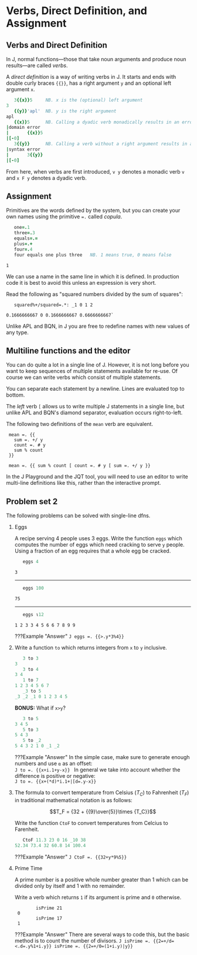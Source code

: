 # Verbs, Direct Definition, and Assignment

## Verbs and Direct Definition
In J, normal functions—those that take noun arguments and produce noun results—are called <dfn>verbs</dfn>.

A <dfn>direct definition</dfn> is a way of writing verbs in J. It starts and ends with double curly braces `{{}}`, has a right argument `y` and an optional left argument `x`.

```J
   3{{x}}5     NB. x is the (optional) left argument
3
   {{y}}'apl'  NB. y is the right argument
apl
   {{x}}5      NB. Calling a dyadic verb monadically results in an error
|domain error
|       {{x}}5
|[-0] 
   3{{y}}      NB. Calling a verb without a right argument results in an error
|syntax error
|       3{{y}}
|[-0] 
```

From here, when verbs are first introduced, `v y` denotes a monadic verb `v` and `x F y` denotes a dyadic verb.

## Assignment
Primitives are the words defined by the system, but you can create your own names using the primitive `=.` called <dfn>copula</dfn>.

```J
   one=.1
   three=.3
   equals=.=
   plus=.+
   four=.4
   four equals one plus three   NB. 1 means true, 0 means false
```
```
1
```

We can use a name in the same line in which it is defined. In production code it is best to avoid this unless an expression is very short.

Read the following as "squared numbers divided by the sum of squares":
```APL
   squared%+/squared=.*: _1 0 1 2
```
```
0.1666666667 0 0.1666666667 0.6666666667`
```

Unlike APL and BQN, in J you are free to redefine names with new values of any type.

## Multiline functions and the editor
You can do quite a lot in a single line of J. However, it is not long before you want to keep sequences of multiple statements available for re-use. Of course we can write verbs which consist of multiple statements.

You can separate each statement by a newline. Lines are evaluated top to bottom.

The <dfn>left</dfn> verb `[` allows us to write multiple J statements in a single line, but unlike APL and BQN's diamond separator, evaluation occurs right-to-left.

The following two definitions of the `mean` verb are equivalent.

```APL
 mean =. {{
   sum =. +/ y
   count =. # y
   sum % count
 }}

 mean =. {{ sum % count [ count =. # y [ sum =. +/ y }}
```

In the J Playground and the JQT tool, you will need to use an editor to write multi-line definitions like this, rather than the interactive prompt.

## Problem set 2
The following problems can be solved with single-line dfns.

1. Eggs

	A recipe serving 4 people uses 3 eggs. Write the function `eggs` which computes the number of eggs which need cracking to serve `y` people. Using a fraction of an egg requires that a whole egg be cracked.

	```J
	   eggs 4
	```
	```
	3
	```
	---
	```J
	   eggs 100
	```
	```
	75
	```
	---
	```J
	   eggs ⍳12
	```
	```
	1 2 3 3 4 5 6 6 7 8 9 9
	```

	???Example "Answer"
		```J
		eggs =. {{>.y*3%4}}
		```

1. Write a function `to` which returns integers from `x` to `y` inclusive.

	```J
	   3 to 3
	3
	   3 to 4
	3 4
	   1 to 7
	1 2 3 4 5 6 7
	   _3 to 5
	_3 _2 _1 0 1 2 3 4 5
	```

	**BONUS:** What if `x>y`?  
	```J
	   3 to 5
	3 4 5
	   5 to 3
	5 4 3
	   5 to _2
	5 4 3 2 1 0 _1 _2
	```

	???Example "Answer"
		In the simple case, make sure to generate enough numbers and use `⍺` as an offset:  
		```J
		to =. {{x+i.1+y-x}}
		```
		In general we take into account whether the difference is positive or negative:  
		```J
		to =. {{x+(*d)*i.1+|[d=.y-x}}
		```

1. The formula to convert temperature from Celsius ($T_C$) to Fahrenheit ($T_F$) in traditional mathematical notation is as follows:

	$$T_F = {32 + {{9}\over{5}}\times {T_C}}$$  

	Write the function `CtoF` to convert temperatures from Celcius to Farenheit.  
	```J
	   CtoF 11.3 23 0 16 _10 38
	52.34 73.4 32 60.8 14 100.4
	```

	???Example "Answer"
		```J
		CtoF =. {{32+y*9%5}}
		```

1. Prime Time

	A prime number is a positive whole number greater than $1$ which can be divided only by itself and $1$ with no remainder.

	Write a verb which returns `1` if its argument is prime and `0` otherwise.

		       isPrime 21
	    0
		       isPrime 17
	    1

	???Example "Answer"
		There are several ways to code this, but the basic method is to count the number of divisors.
		```J
		isPrime =. {{2=+/d=<.d=.y%1+i.y}}
		isPrime =. {{2=+/0=(1+i.y)|y}}
		```
